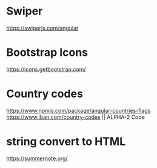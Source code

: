# Swiper
https://swiperjs.com/angular

# Bootstrap Icons
https://icons.getbootstrap.com/

# Country codes
https://www.npmjs.com/package/angular-countries-flags 
https://www.iban.com/country-codes   || ALPHA-2 Code

# string convert to HTML
https://summernote.org/ 